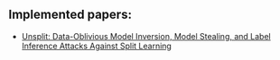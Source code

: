 ## Implemented papers:
* [Unsplit: Data-Oblivious Model Inversion, Model Stealing, and Label Inference Attacks Against Split Learning](https://arxiv.org/abs/2108.09033)
